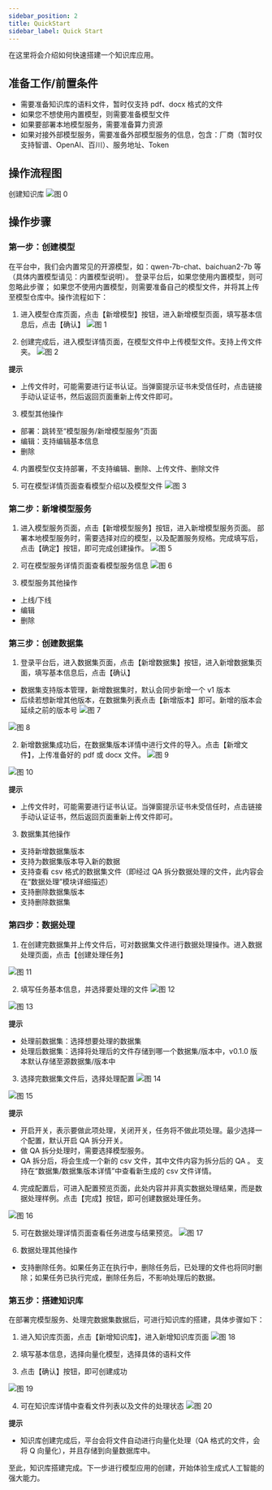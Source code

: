 ```yaml
---
sidebar_position: 2
title: QuickStart
sidebar_label: Quick Start
---
```


在这里将会介绍如何快速搭建一个知识库应用。

## 准备工作/前置条件
- 需要准备知识库的语料文件，暂时仅支持 pdf、docx 格式的文件
- 如果您不想使用内置模型，则需要准备模型文件
- 如果要部署本地模型服务，需要准备算力资源
- 如果对接外部模型服务，需要准备外部模型服务的信息，包含：厂商（暂时仅支持智谱、OpenAI、百川）、服务地址、Token
## 操作流程图
创建知识库
![图 0](images/c5378e38ea5f8bc5011bddb40fb16ac39f46472fc51e432744ebe0af9e515e26.png)

## 操作步骤
### 第一步：创建模型
在平台中，我们会内置常见的开源模型，如：qwen-7b-chat、baichuan2-7b 等（具体内置模型请见：内置模型说明）。
登录平台后，如果您使用内置模型，则可忽略此步骤；
如果您不使用内置模型，则需要准备自己的模型文件，并将其上传至模型仓库中。操作流程如下：
1. 进入模型仓库页面，点击【新增模型】按钮，进入新增模型页面，填写基本信息后，点击【确认】
![图 1](images/a777ddb0e9fab429ab937d0e707c5d1bd5de40fc59c05441f6eac52e377f5777.png)

2. 创建完成后，进入模型详情页面，在模型文件中上传模型文件。支持上传文件夹。
![图 2](images/3379069b62f9a33281ef5dd9c1649601c605788e3d919d3879a1f8841292f8df.png)


**提示**
* 上传文件时，可能需要进行证书认证。当弹窗提示证书未受信任时，点击链接手动认证证书，然后返回页面重新上传文件即可。

3. 模型其他操作
  - 部署：跳转至“模型服务/新增模型服务”页面
  - 编辑：支持编辑基本信息
  - 删除

4. 内置模型仅支持部署，不支持编辑、删除、上传文件、删除文件

5. 可在模型详情页面查看模型介绍以及模型文件
![图 3](images/02905fa510ab28208e961316fce2590558f7689030b97837ddf103cd4b6587e3.png)


### 第二步：新增模型服务
1. 进入模型服务页面，点击【新增模型服务】按钮，进入新增模型服务页面。
  部署本地模型服务时，需要选择对应的模型，以及配置服务规格。完成填写后，点击【确定】按钮，即可完成创建操作。
![图 5](images/9501a487af304a69b34b2a76435610624868be260dd57e43bf7da4505142e104.png)

2. 可在模型服务详情页面查看模型服务信息
![图 6](images/17b40812c628d726d89ce07f1c8f7802da66396d3696074c8c20dd76cce3f357.png)


3. 模型服务其他操作
  * 上线/下线
  * 编辑
  * 删除

### 第三步：创建数据集
1. 登录平台后，进入数据集页面，点击【新增数据集】按钮，进入新增数据集页面，填写基本信息后，点击【确认】
  * 数据集支持版本管理，新增数据集时，默认会同步新增一个 v1 版本
  * 后续若想新增其他版本，在数据集列表点击【新增版本】即可。新增的版本会延续之前的版本号
![图 7](images/49f6ce23d73389df7d25f2b578c67375eb804f41ab7d89a38a5309c397f64bfd.png)

![图 8](images/e771987377e65f07cfc37c5f3c2e7c4c140b627a2bad19abb710888aa584cd9c.png)

2. 新增数据集成功后，在数据集版本详情中进行文件的导入。点击【新增文件】，上传准备好的 pdf 或 docx 文件。
![图 9](images/f296d59658955fc6c39ea63bdcb19cf7f735cbf21fca06c0b5152dac08877c08.png)

![图 10](images/87433826c32fb12d18c6066c07be2edeef6d263980bdfebec871fe8c92ed3539.png)

**提示**
* 上传文件时，可能需要进行证书认证。当弹窗提示证书未受信任时，点击链接手动认证证书，然后返回页面重新上传文件即可。

3. 数据集其他操作
  * 支持新增数据集版本
  * 支持为数据集版本导入新的数据
  * 支持查看 csv 格式的数据集文件（即经过 QA 拆分数据处理的文件，此内容会在“数据处理”模块详细描述）
  * 支持删除数据集版本
  * 支持删除数据集

### 第四步：数据处理
1. 在创建完数据集并上传文件后，可对数据集文件进行数据处理操作。进入数据处理页面，点击【创建处理任务】

![图 11](images/2c24f874e049d9b8e922906ef19103c1a70adbf4c7b88abfd9d3295706f28d8b.png)


2. 填写任务基本信息，并选择要处理的文件
![图 12](images/00403fdd9555db2fb42d56dd0d3ce4134d8a9154a0627dfdfa605591576a54b5.png)

![图 13](images/343d9d3b0d04176f54840af284c46a68e55942487672392169b593db1643ec84.png)

**提示**
* 处理前数据集：选择想要处理的数据集
* 处理后数据集：选择将处理后的文件存储到哪一个数据集/版本中，v0.1.0 版本默认存储至源数据集/版本中

3. 选择完数据集文件后，选择处理配置
![图 14](images/e922d6aa7b3e7989ada9aca5f3be8a5d0d174be2161fea453f9efc3324aeb4ca.png)

![图 15](images/c5525f7036efdb65ed81038b0283d6bbf3d3c3a85a31cdd1fd7a4d21a20ec6c5.png)

**提示**
* 开启开关，表示要做此项处理，关闭开关，任务将不做此项处理。最少选择一个配置，默认开启 QA 拆分开关。
* 做 QA 拆分处理时，需要选择模型服务。
* QA 拆分后，将会生成一个新的 csv 文件，其中文件内容为拆分后的 QA 。
支持在“数据集/数据集版本详情”中查看新生成的 csv 文件详情。

4. 完成配置后，可进入配置预览页面，此处内容并非真实数据处理结果，而是数据处理样例。点击【完成】按钮，即可创建数据处理任务。

![图 16](images/7bec0d9e4945b9224bf06e59ba27cd35a976a1fba1ef241a1e056f0c0155c449.png)


5. 可在数据处理详情页面查看任务进度与结果预览。
![图 17](images/f7c0395a97bd92ed0cf08b72d08552c1198a1d3a5be5047bb930932789fc0290.png)


6. 数据处理其他操作
  * 支持删除任务。如果任务正在执行中，删除任务后，已处理的文件也将同时删除；如果任务已执行完成，删除任务后，不影响处理后的数据。


### 第五步：搭建知识库
在部署完模型服务、处理完数据集数据后，可进行知识库的搭建，具体步骤如下：
1. 进入知识库页面，点击【新增知识库】，进入新增知识库页面
![图 18](images/ca147743ee38f760d93f73404c05cb013cbac55150a1057edab9aaab356ec01a.png)

2. 填写基本信息，选择向量化模型，选择具体的语料文件

3. 点击【确认】按钮，即可创建成功

![图 19](images/bd4767356046d4ff08d8a7f86a40976410482b1ff9234453203e6fe1cd43d6dc.png)


4. 可在知识库详情中查看文件列表以及文件的处理状态
![图 20](images/a6368f70f5c7b8fff6aee9226f908cd3a718735db151db7a6f32c4df731fe31a.png)

**提示**
* 知识库创建完成后，平台会将文件自动进行向量化处理（QA 格式的文件，会将 Q 向量化），并且存储到向量数据库中。

至此，知识库搭建完成。下一步进行模型应用的创建，开始体验生成式人工智能的强大能力。
